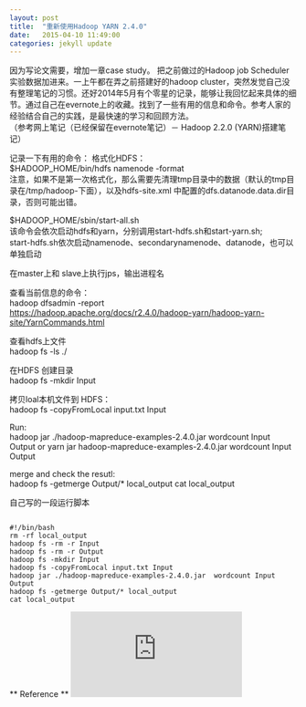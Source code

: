 ```yaml
---
layout:	post
title:	"重新使用Hadoop YARN 2.4.0"
date:	2015-04-10 11:49:00
categories: jekyll update
---
```


因为写论文需要，增加一章case study。 把之前做过的Hadoop job Scheduler 实验数据加进来。一上午都在弄之前搭建好的hadoop cluster，突然发觉自己没有整理笔记的习惯。还好2014年5月有个零星的记录，能够让我回忆起来具体的细节。通过自己在evernote上的收藏。找到了一些有用的信息和命令。参考人家的经验结合自己的实践，是最快速的学习和回顾方法。  
（参考网上笔记（已经保留在evernote笔记）－ Hadoop 2.2.0 (YARN)搭建笔记）

记录一下有用的命令：
格式化HDFS：  
$HADOOP_HOME/bin/hdfs namenode -format  
注意，如果不是第一次格式化，那么需要先清理tmp目录中的数据（默认的tmp目录在/tmp/hadoop-<username>下面），以及hdfs-site.xml  中配置的dfs.datanode.data.dir目录，否则可能出错。  

$HADOOP_HOME/sbin/start-all.sh  
该命令会依次启动hdfs和yarn，分别调用start-hdfs.sh和start-yarn.sh;  
start-hdfs.sh依次启动namenode、secondarynamenode、datanode，也可以单独启动


在master上和 slave上执行jps，输出进程名  

查看当前信息的命令：  
hadoop dfsadmin -report  
https://hadoop.apache.org/docs/r2.4.0/hadoop-yarn/hadoop-yarn-site/YarnCommands.html  



查看hdfs上文件  
hadoop fs -ls ./  

在HDFS 创建目录  
hadoop fs -mkdir Input  

拷贝loal本机文件到 HDFS：  
hadoop fs -copyFromLocal input.txt Input  

Run:  
hadoop jar ./hadoop-mapreduce-examples-2.4.0.jar  wordcount Input  Output 
or
yarn jar hadoop-mapreduce-examples-2.4.0.jar wordcount Input  Output 

merge and check the resutl:  
hadoop fs -getmerge Output/* local_output
cat local_output 

自己写的一段运行脚本
<pre><code> 
#!/bin/bash
rm -rf local_output
hadoop fs -rm -r Input
hadoop fs -rm -r Output
hadoop fs -mkdir Input
hadoop fs -copyFromLocal input.txt Input
hadoop jar ./hadoop-mapreduce-examples-2.4.0.jar  wordcount Input  Output
hadoop fs -getmerge Output/* local_output
cat local_output
</code></pre>

** Reference **
![Hadoop MapReduce Next Generation - Setting up a Single Node Cluster.](https://hadoop.apache.org/docs/r2.4.0/hadoop-project-dist/hadoop-common/SingleCluster.html#Fully-Distributed_Operation)

